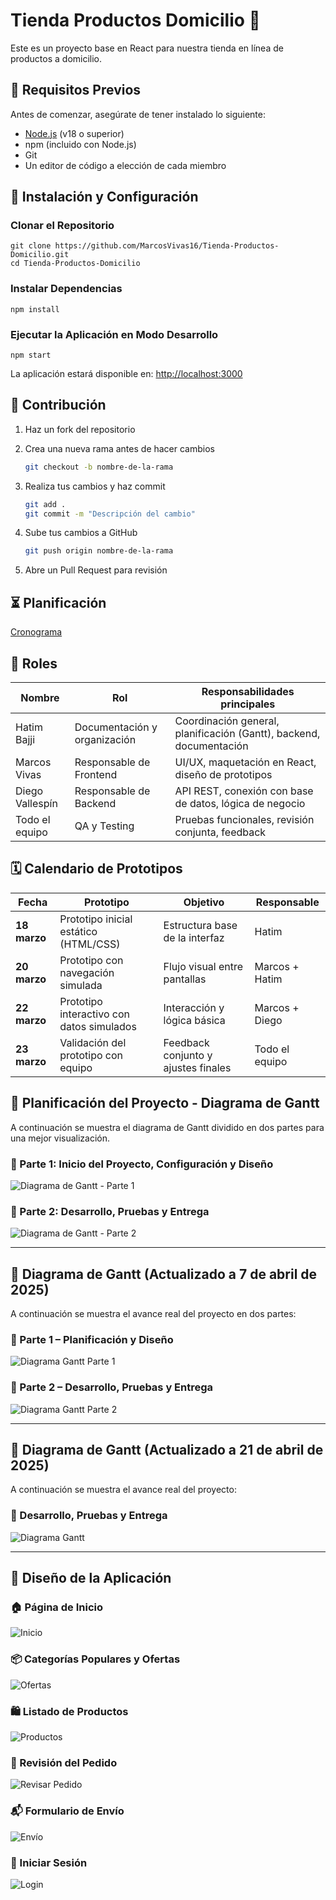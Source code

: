 # Tienda Productos Domicilio 🛒

Este es un proyecto base en React para nuestra tienda en línea de productos a domicilio.

## 🚀 Requisitos Previos

Antes de comenzar, asegúrate de tener instalado lo siguiente:

* [Node.js](https://nodejs.org/) (v18 o superior)
* npm (incluido con Node.js)
* Git
* Un editor de código a elección de cada miembro
  

## 🔧 Instalación y Configuración

### Clonar el Repositorio

    git clone https://github.com/MarcosVivas16/Tienda-Productos-Domicilio.git
    cd Tienda-Productos-Domicilio

### Instalar Dependencias

    npm install

### Ejecutar la Aplicación en Modo Desarrollo

    npm start

La aplicación estará disponible en: [http://localhost:3000](http://localhost:3000)

## 🤝 Contribución

1. Haz un fork del repositorio

2. Crea una nueva rama antes de hacer cambios
    ```bash 
    git checkout -b nombre-de-la-rama
3. Realiza tus cambios y haz commit
    ```bash
    git add .
    git commit -m "Descripción del cambio"
4. Sube tus cambios a GitHub
    ```bash
    git push origin nombre-de-la-rama
5. Abre un Pull Request para revisión
  
## ⏳ Planificación

[Cronograma](/docs/cronograma.md)

## 👥 Roles
| Nombre          | Rol                           | Responsabilidades principales                                      |
|-----------------|-------------------------------|--------------------------------------------------------------------|
| Hatim Bajji     | Documentación y organización  | Coordinación general, planificación (Gantt), backend, documentación|
| Marcos Vivas    | Responsable de Frontend       | UI/UX, maquetación en React, diseño de prototipos                  |
| Diego Vallespín | Responsable de Backend        | API REST, conexión con base de datos, lógica de negocio            |
| Todo el equipo  | QA y Testing                  | Pruebas funcionales, revisión conjunta, feedback                   |

## 🗓️ Calendario de Prototipos
| Fecha         | Prototipo                                 | Objetivo                                   | Responsable     |
|---------------|-------------------------------------------|--------------------------------------------|-----------------|
| **18 marzo**  | Prototipo inicial estático (HTML/CSS)     | Estructura base de la interfaz             | Hatim           |
| **20 marzo**  | Prototipo con navegación simulada         | Flujo visual entre pantallas               | Marcos + Hatim  |
| **22 marzo**  | Prototipo interactivo con datos simulados | Interacción y lógica básica                | Marcos + Diego  |
| **23 marzo**  | Validación del prototipo con equipo       | Feedback conjunto y ajustes finales        | Todo el equipo  |

## 📅 Planificación del Proyecto - Diagrama de Gantt

A continuación se muestra el diagrama de Gantt dividido en dos partes para una mejor visualización.

### **🔹 Parte 1: Inicio del Proyecto, Configuración y Diseño**
![Diagrama de Gantt - Parte 1](docs/planificacion/diagrama_gantt_1.png)

### **🔹 Parte 2: Desarrollo, Pruebas y Entrega**
![Diagrama de Gantt - Parte 2](docs/planificacion/diagrama_gantt_2.png)

---

## 📅 Diagrama de Gantt (Actualizado a 7 de abril de 2025)

A continuación se muestra el avance real del proyecto en dos partes:

### 🔹 Parte 1 – Planificación y Diseño
![Diagrama Gantt Parte 1](docs/planificacion/diagrama_gantt_actualizado_1.png)

### 🔹 Parte 2 – Desarrollo, Pruebas y Entrega
![Diagrama Gantt Parte 2](docs/planificacion/diagrama_gantt_actualizado_2.png)

---

## 📅 Diagrama de Gantt (Actualizado a 21 de abril de 2025)

A continuación se muestra el avance real del proyecto:
### 🔹 Desarrollo, Pruebas y Entrega
![Diagrama Gantt](docs/planificacion/diagrama_gantt_actualizado_21a.png)

---

## 📸 Diseño de la Aplicación

### 🏠 Página de Inicio
![Inicio](docs/diseño/inicio.png)

### 📦 Categorías Populares y Ofertas
![Ofertas](docs/diseño/categorias.png)

### 🛍️ Listado de Productos
![Productos](docs/diseño/listado.png)

### 🧾 Revisión del Pedido
![Revisar Pedido](docs/diseño/pedido.png)

### 📬 Formulario de Envío
![Envío](docs/diseño/envio.png)

### 🔐 Iniciar Sesión
![Login](docs/diseño/sesion.png)


